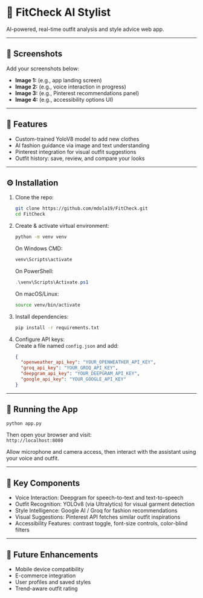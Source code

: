 # 🧥 FitCheck AI Stylist

AI-powered, real-time outfit analysis and style advice web app.

---

## 📸 Screenshots

Add your screenshots below:

- **Image 1:** (e.g., app landing screen)  
- **Image 2:** (e.g., voice interaction in progress)  
- **Image 3:** (e.g., Pinterest recommendations panel)  
- **Image 4:** (e.g., accessibility options UI)

---

## 🚀 Features

- Custom-trained YoloV8 model to add new clothes 
- AI fashion guidance via image and text understanding  
- Pinterest integration for visual outfit suggestions  
- Outfit history: save, review, and compare your looks 

---

## ⚙️ Installation

1. Clone the repo:  
   ```bash
   git clone https://github.com/mdola19/FitCheck.git
   cd FitCheck
   ```

2. Create & activate virtual environment:  
   ```bash
   python -m venv venv
   ```  
   On Windows CMD:  
   ```cmd
   venv\Scripts\activate
   ```  
   On PowerShell:  
   ```powershell
   .\venv\Scripts\Activate.ps1
   ```  
   On macOS/Linux:  
   ```bash
   source venv/bin/activate
   ```

3. Install dependencies:  
   ```bash
   pip install -r requirements.txt
   ```

4. Configure API keys:  
   Create a file named `config.json` and add:
   ```json
   {
     "openweather_api_key": "YOUR_OPENWEATHER_API_KEY",
     "groq_api_key": "YOUR_GROQ_API_KEY",
     "deepgram_api_key": "YOUR_DEEPGRAM_API_KEY",
     "google_api_key": "YOUR_GOOGLE_API_KEY"
   }
   ```

---

## 🚀 Running the App

```bash
python app.py
```

Then open your browser and visit:  
`http://localhost:8080`

Allow microphone and camera access, then interact with the assistant using your voice and outfit.

---

## 🧩 Key Components

- Voice Interaction: Deepgram for speech-to-text and text-to-speech  
- Outfit Recognition: YOLOv8 (via Ultralytics) for visual garment detection  
- Style Intelligence: Google AI / Groq for fashion recommendations  
- Visual Suggestions: Pinterest API fetches similar outfit inspirations  
- Accessibility Features: contrast toggle, font-size controls, color-blind filters

---

## 🎯 Future Enhancements

- Mobile device compatibility  
- E-commerce integration  
- User profiles and saved styles  
- Trend-aware outfit rating


